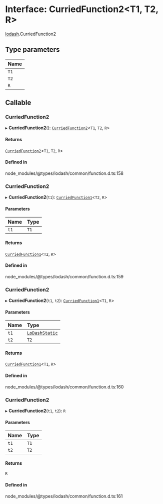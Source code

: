 # Interface: CurriedFunction2<T1, T2, R\>

[lodash](../modules/lodash.md).CurriedFunction2

## Type parameters

| Name |
| :--- |
| `T1` |
| `T2` |
| `R`  |

## Callable

### CurriedFunction2

▸ **CurriedFunction2**(): [`CurriedFunction2`](lodash.CurriedFunction2.md)<`T1`, `T2`, `R`\>

#### Returns

[`CurriedFunction2`](lodash.CurriedFunction2.md)<`T1`, `T2`, `R`\>

#### Defined in

node_modules/@types/lodash/common/function.d.ts:158

### CurriedFunction2

▸ **CurriedFunction2**(`t1`): [`CurriedFunction1`](lodash.CurriedFunction1.md)<`T2`, `R`\>

#### Parameters

| Name | Type |
| :--- | :--- |
| `t1` | `T1` |

#### Returns

[`CurriedFunction1`](lodash.CurriedFunction1.md)<`T2`, `R`\>

#### Defined in

node_modules/@types/lodash/common/function.d.ts:159

### CurriedFunction2

▸ **CurriedFunction2**(`t1`, `t2`): [`CurriedFunction1`](lodash.CurriedFunction1.md)<`T1`, `R`\>

#### Parameters

| Name | Type                                     |
| :--- | :--------------------------------------- |
| `t1` | [`LoDashStatic`](lodash.LoDashStatic.md) |
| `t2` | `T2`                                     |

#### Returns

[`CurriedFunction1`](lodash.CurriedFunction1.md)<`T1`, `R`\>

#### Defined in

node_modules/@types/lodash/common/function.d.ts:160

### CurriedFunction2

▸ **CurriedFunction2**(`t1`, `t2`): `R`

#### Parameters

| Name | Type |
| :--- | :--- |
| `t1` | `T1` |
| `t2` | `T2` |

#### Returns

`R`

#### Defined in

node_modules/@types/lodash/common/function.d.ts:161
